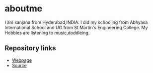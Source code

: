 # aboutme
I am sanjana from Hyderabad,INDIA.
I did my schooling from Abhyasa International School and UG from St Martin's Engineering College.
My Hobbies are listening to music,doddleing.

## Repository links

- [Webpage](https://sanjanabaswa.github.io/aboutme/)
- [Source](https://github.com/sanjanabaswa/aboutme)
